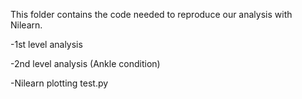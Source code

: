 This folder contains the code needed to reproduce our analysis with Nilearn.

-1st level analysis

-2nd level analysis (Ankle condition)

-Nilearn plotting test.py
